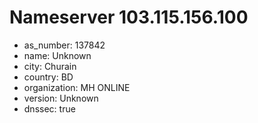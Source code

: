 # Nameserver 103.115.156.100

* as_number: 137842
* name: Unknown
* city: Churain
* country: BD
* organization: MH ONLINE
* version: Unknown
* dnssec: true
